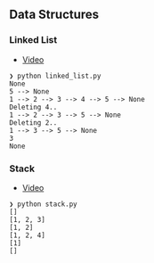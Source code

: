 ## Data Structures

### Linked List

* [Video](https://youtu.be/F8AbOfQwl1c)
```
❯ python linked_list.py
None
5 --> None
1 --> 2 --> 3 --> 4 --> 5 --> None
Deleting 4..
1 --> 2 --> 3 --> 5 --> None
Deleting 2..
1 --> 3 --> 5 --> None
3
None
```

### Stack

* [Video]()
```
❯ python stack.py 
[]
[1, 2, 3]
[1, 2]
[1, 2, 4]
[1]
[]
```

